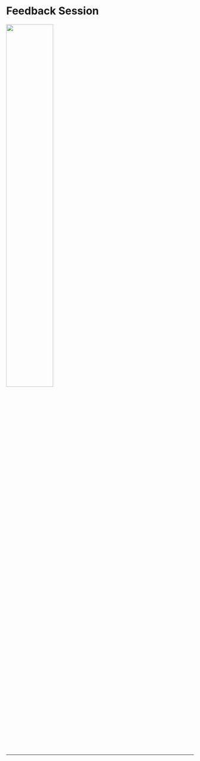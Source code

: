 [comment]: # (Feedback.)

# Feedback Session

<img src="E:\github repository\git-set-go\feedback\Rohith.png" style="width:50%;">

---